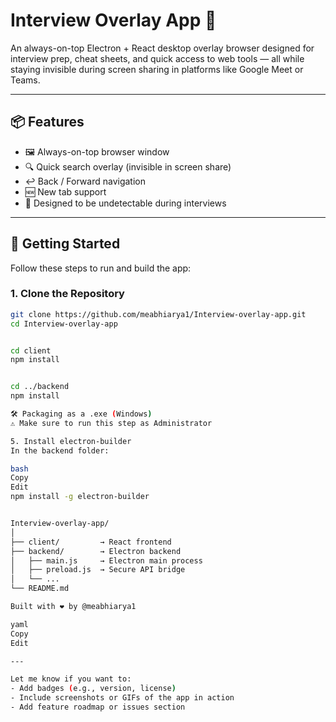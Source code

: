 # Interview Overlay App 🎯

An always-on-top Electron + React desktop overlay browser designed for interview prep, cheat sheets, and quick access to web tools — all while staying invisible during screen sharing in platforms like Google Meet or Teams.

---

## 📦 Features

- 🖼️ Always-on-top browser window
- 🔍 Quick search overlay (invisible in screen share)
- ↩️ Back / Forward navigation
- 🆕 New tab support
- 🎯 Designed to be undetectable during interviews

---

## 🚀 Getting Started

Follow these steps to run and build the app:

### 1. Clone the Repository

```bash
git clone https://github.com/meabhiarya1/Interview-overlay-app.git
cd Interview-overlay-app


cd client
npm install


cd ../backend
npm install

🛠️ Packaging as a .exe (Windows)
⚠️ Make sure to run this step as Administrator

5. Install electron-builder
In the backend folder:

bash
Copy
Edit
npm install -g electron-builder


Interview-overlay-app/
│
├── client/         → React frontend
├── backend/        → Electron backend
│   ├── main.js     → Electron main process
│   ├── preload.js  → Secure API bridge
│   └── ...
└── README.md

Built with ❤️ by @meabhiarya1

yaml
Copy
Edit

---

Let me know if you want to:
- Add badges (e.g., version, license)
- Include screenshots or GIFs of the app in action
- Add feature roadmap or issues section